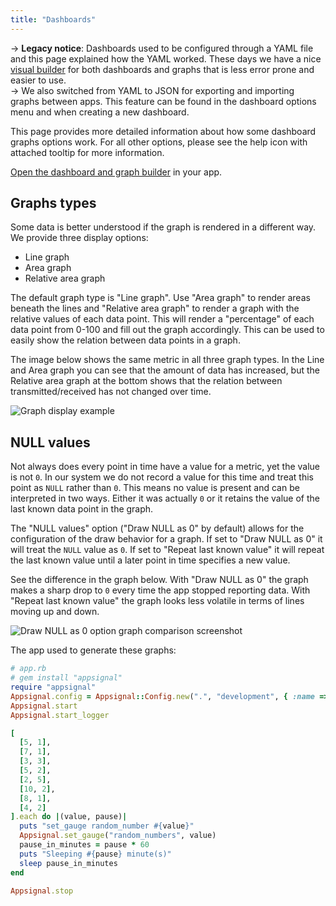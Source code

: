 ```yaml
---
title: "Dashboards"
---
```


-> **Legacy notice**: Dashboards used to be configured through a YAML file and this page explained how the YAML worked. These days we have a nice [visual builder](https://appsignal.com/redirect-to/app?to=dashboard&overlay=dashboardForm) for both dashboards and graphs that is less error prone and easier to use.  
-> We also switched from YAML to JSON for exporting and importing graphs between apps. This feature can be found in the dashboard options menu and when creating a new dashboard.

This page provides more detailed information about how some dashboard graphs options work. For all other options, please see the help icon with attached tooltip for more information.

[Open the dashboard and graph builder](https://appsignal.com/redirect-to/app?to=dashboard&overlay=dashboardForm) in your app.

## Graphs types

Some data is better understood if the graph is rendered in a different way. We provide three display options:

- Line graph
- Area graph
- Relative area graph

The default graph type is "Line graph". Use "Area graph" to render areas beneath the lines and "Relative area graph" to render a graph with the relative values of each data point. This will render a "percentage" of each data point from 0-100 and fill out the graph accordingly. This can be used to easily show the relation between data points in a graph.

The image below shows the same metric in all three graph types. In the Line and Area graph you can see that the amount of data has increased, but the Relative area graph at the bottom shows that the relation between transmitted/received has not changed over time.

![Graph display example](/assets/images/screenshots/custom_metrics_graph_display.png)

## NULL values

Not always does every point in time have a value for a metric, yet the value is not `0`. In our system we do not record a value for this time and treat this point as `NULL` rather than `0`. This means no value is present and can be interpreted in two ways. Either it was actually `0` or it retains the value of the last known data point in the graph.

The "NULL values" option ("Draw NULL as 0" by default) allows for the configuration of the draw behavior for a graph. If set to "Draw NULL as 0" it will treat the `NULL` value as `0`. If set to "Repeat last known value" it will repeat the last known value until a later point in time specifies a new value.

See the difference in the graph below. With "Draw NULL as 0" the graph makes a sharp drop to `0` every time the app stopped reporting data. With "Repeat last known value" the graph looks less volatile in terms of lines moving up and down.

![Draw NULL as 0 option graph comparison screenshot](/assets/images/screenshots/draw_null_as_zero.png)

The app used to generate these graphs:

```ruby
# app.rb
# gem install "appsignal"
require "appsignal"
Appsignal.config = Appsignal::Config.new(".", "development", { :name => "My app", :active => true, :push_api_key => "00000000-0000-0000-0000-000000000000" })
Appsignal.start
Appsignal.start_logger

[
  [5, 1],
  [7, 1],
  [3, 3],
  [5, 2],
  [2, 5],
  [10, 2],
  [8, 1],
  [4, 2]
].each do |(value, pause)|
  puts "set_gauge random_number #{value}"
  Appsignal.set_gauge("random_numbers", value)
  pause_in_minutes = pause * 60
  puts "Sleeping #{pause} minute(s)"
  sleep pause_in_minutes
end

Appsignal.stop
```
